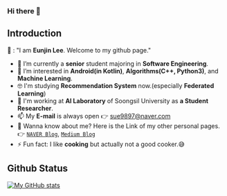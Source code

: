 ### Hi there 👋

## Introduction 
👩 : "I am **Eunjin Lee**. Welcome to my github page."

- 🔭 I’m currently a **senior** student majoring in **Software Engineering**.
- 🌱 I’m interested in **Android(in Kotlin)**, **Algorithms(C++, Python3)**, and **Machine Learning**.
- 🤓 I'm studying **Recommendation System** now.(especially **Federated Learning**)
- 💼 I'm working at **AI Laboratory** of Soongsil University as **a Student Researcher**.
- 📫 My **E-mail** is always open 👉 sue9897@naver.com
- 👐 Wanna know about me? Here is the Link of my other personal pages.
👉 [`NAVER Blog`](https://blog.naver.com/sue9897), [`Medium Blog`](https://medium.com/@witheunjin)
- ⚡ Fun fact: I like **cooking** but actually not a good cooker.😅

## Github Status
[![My GitHub stats](https://github-readme-stats.vercel.app/api?username=witheunjin)](https://github.com/anuraghazra/github-readme-stats)
